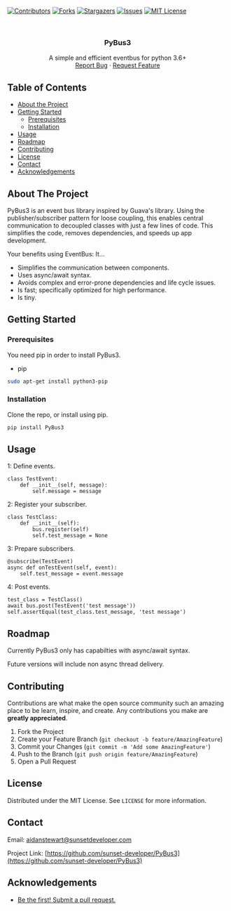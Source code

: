 [![Contributors][contributors-shield]][contributors-url]
[![Forks][forks-shield]][forks-url]
[![Stargazers][stars-shield]][stars-url]
[![Issues][issues-shield]][issues-url]
[![MIT License][license-shield]][license-url]



<!-- PROJECT LOGO -->
<br />
<p align="center">
  <h3 align="center">PyBus3</h3>

  <p align="center">
    A simple and efficient eventbus for python 3.6+ 
    <br />
    <a href="https://github.com/sunset-developer/PyBus3/issues">Report Bug</a>
    ·
    <a href="https://github.com/sunset-developer/PyBus3/issues">Request Feature</a>
  </p>
</p>



<!-- TABLE OF CONTENTS -->
## Table of Contents

* [About the Project](#about-the-project)
* [Getting Started](#getting-started)
  * [Prerequisites](#prerequisites)
  * [Installation](#installation)
* [Usage](#usage)
* [Roadmap](#roadmap)
* [Contributing](#contributing)
* [License](#license)
* [Contact](#contact)
* [Acknowledgements](#acknowledgements)



<!-- ABOUT THE PROJECT -->
## About The Project

PyBus3 is an event bus library inspired by Guava's library. Using the publisher/subscriber pattern for loose coupling, this enables central communication to decoupled classes with just a few lines of code. This simplifies the code, removes dependencies, and speeds up app development.

Your benefits using EventBus: It… 
* Simplifies the communication between components.
* Uses async/await syntax.
* Avoids complex and error-prone dependencies and life cycle issues.
* Is fast; specifically optimized for high performance.
* Is tiny.

<!-- GETTING STARTED -->
## Getting Started


### Prerequisites

You need pip in order to install PyBus3.
* pip
```sh
sudo apt-get install python3-pip
```

### Installation

Clone the repo, or install using pip.
```sh
pip install PyBus3
```

<!-- USAGE EXAMPLES -->
## Usage
1: Define events.
```
class TestEvent:
    def __init__(self, message):
        self.message = message
```

2: Register your subscriber.
```
class TestClass:
    def __init__(self):
        bus.register(self)
        self.test_message = None
```

3: Prepare subscribers.
```
@subscribe(TestEvent)
async def onTestEvent(self, event):
    self.test_message = event.message
```

4: Post events.
```
test_class = TestClass()
await bus.post(TestEvent('test message'))
self.assertEqual(test_class.test_message, 'test message')
```


<!-- ROADMAP -->
## Roadmap

Currently PyBus3 only has capabilties with async/await syntax. 

Future versions will include non async thread delivery. 

<!-- CONTRIBUTING -->
## Contributing

Contributions are what make the open source community such an amazing place to be learn, inspire, and create. Any contributions you make are **greatly appreciated**.

1. Fork the Project
2. Create your Feature Branch (`git checkout -b feature/AmazingFeature`)
3. Commit your Changes (`git commit -m 'Add some AmazingFeature'`)
4. Push to the Branch (`git push origin feature/AmazingFeature`)
5. Open a Pull Request

<!-- LICENSE -->
## License

Distributed under the MIT License. See `LICENSE` for more information.

<!-- CONTACT -->
## Contact

Email: aidanstewart@sunsetdeveloper.com

Project Link: [https://github.com/sunset-developer/PyBus3](https://github.com/sunset-developer/PyBus3)



<!-- ACKNOWLEDGEMENTS -->
## Acknowledgements

* [Be the first! Submit a pull request.](https://github.com/sunset-developer/PyBus3/pulls)





<!-- MARKDOWN LINKS & IMAGES -->
<!-- https://www.markdownguide.org/basic-syntax/#reference-style-links -->
[contributors-shield]: https://img.shields.io/github/contributors/sunset-developer/PyBus3.svg?style=flat-square
[contributors-url]: https://github.com/sunset-developer/PyBus3/graphs/contributors
[forks-shield]: https://img.shields.io/github/forks/sunset-developer/PyBus3.svg?style=flat-square
[forks-url]: https://github.com/sunset-developer/PyBus3/network/members
[stars-shield]: https://img.shields.io/github/stars/sunset-developer/PyBus3.svg?style=flat-square
[stars-url]: https://github.com/sunset-developer/PyBus3/stargazers
[issues-shield]: https://img.shields.io/github/issues/sunset-developer/PyBus3.svg?style=flat-square
[issues-url]: https://github.com/sunset-developer/PyBus3/issues
[license-shield]: https://img.shields.io/github/license/sunset-developer/PyBus3.svg?style=flat-square
[license-url]: https://github.com/sunset-developer/PyBus3/blob/master/LICENSE.txt
[linkedin-shield]: https://img.shields.io/badge/-LinkedIn-black.svg?style=flat-square&logo=linkedin&colorB=555
[linkedin-url]: https://linkedin.com/in/othneildrew
[product-screenshot]: images/screenshot.png
